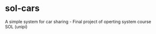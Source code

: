 sol-cars
========

A simple system for car sharing - Final project of operting system course SOL (unipi)
